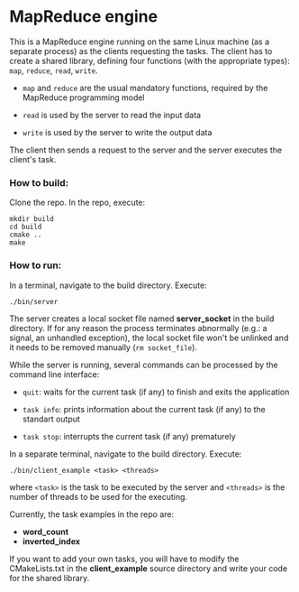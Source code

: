 # MapReduce engine

This is a MapReduce engine running on the same Linux machine (as a separate process) as the clients requesting the tasks.
The client has to create a shared library, defining four functions (with the appropriate types): `map`, `reduce`, `read`, `write`.

* `map` and `reduce` are the usual mandatory functions, required by the MapReduce programming model

* `read` is used by the server to read the input data

* `write` is used by the server to write the output data

The client then sends a request to the server and the server executes the client's task.

### How to build:

Clone the repo. In the repo, execute:
```
mkdir build
cd build
cmake ..
make
```

### How to run:

In a terminal, navigate to the build directory. Execute:

`./bin/server`

The server creates a local socket file named **server_socket** in the build directory.
If for any reason the process terminates abnormally (e.g.: a signal, an unhandled exception), the
local socket file won't be unlinked and it needs to be removed manually (`rm socket_file`).

While the server is running, several commands can be processed by the command line interface:

* `quit`: waits for the current task (if any) to finish and exits the application

* `task info`: prints information about the current task (if any) to the standart output

* `task stop`: interrupts the current task (if any) prematurely

In a separate terminal, navigate to the build directory. Execute:

`./bin/client_example <task> <threads>`

where `<task>` is the task to be executed by the server and `<threads>` is the number of threads to be used for the executing.

Currently, the task examples in the repo are:

* **word_count**
* **inverted_index**

If you want to add your own tasks, you will have to modify the CMakeLists.txt in the **client_example** source directory and write your code for the shared library.
